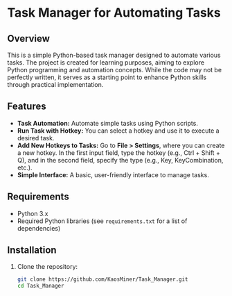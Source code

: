 # Task Manager for Automating Tasks

## Overview

This is a simple Python-based task manager designed to automate various tasks. The project is created for learning purposes, aiming to explore Python programming and automation concepts. While the code may not be perfectly written, it serves as a starting point to enhance Python skills through practical implementation.

## Features

- **Task Automation:** Automate simple tasks using Python scripts.
- **Run Task with Hotkey:** You can select a hotkey and use it to execute a desired task.
- **Add New Hotkeys to Tasks:** Go to **File > Settings**, where you can create a new hotkey. In the first input field, type the hotkey (e.g., Ctrl + Shift + Q), and in the second field, specify the type (e.g., Key, KeyCombination, etc.).
- **Simple Interface:** A basic, user-friendly interface to manage tasks.

## Requirements

- Python 3.x
- Required Python libraries (see `requirements.txt` for a list of dependencies)

## Installation

1. Clone the repository:
   ```bash
   git clone https://github.com/KaosMiner/Task_Manager.git
   cd Task_Manager

